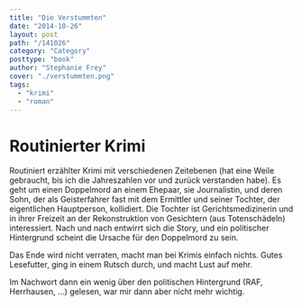 ```yaml
---
title: "Die Verstummten"
date: "2014-10-26"
layout: post
path: "/141026"
category: "Category"
posttype: "book"
author: "Stephanie Frey"
cover: "./verstummten.png"
tags:
  - "krimi"
  - "roman"
---
```

# Routinierter Krimi

Routiniert erzählter Krimi mit verschiedenen Zeitebenen (hat eine Weile
gebraucht, bis ich die Jahreszahlen vor und zurück verstanden habe). Es geht um einen Doppelmord an
einem Ehepaar, sie Journalistin, und deren Sohn, der als Geisterfahrer fast mit dem Ermittler und seiner
Tochter, der eigentlichen Hauptperson, kollidiert. Die Tochter ist Gerichtsmedizinerin und in ihrer
Freizeit an der Rekonstruktion von Gesichtern (aus Totenschädeln) interessiert. Nach und nach entwirrt
sich die Story, und ein politischer Hintergrund scheint die Ursache für den Doppelmord zu sein.

Das Ende wird nicht verraten, macht man bei Krimis einfach nichts. Gutes Lesefutter, ging in einem
Rutsch durch, und macht Lust auf mehr.

Im Nachwort dann ein wenig über den politischen
Hintergrund (RAF, Herrhausen, ...) gelesen, war mir dann aber nicht mehr wichtig.